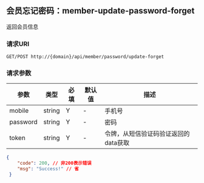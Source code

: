 ##  会员忘记密码：member-update-password-forget

返回会员信息

### 请求URI

`GET/POST http://{domain}/api/member/password/update-forget`

### 请求参数
参数 | 类型 | 必填 |默认值 | 描述
--------- | ------- | ------- | ------- | -----------
mobile  | string | Y | - | 手机号  
password  | string | Y | - | 密码  
token  | string | Y | - | 令牌，从短信验证码验证返回的data获取  

```json
{
    "code": 200, // 非200表示错误
    "msg": "Success!" // 省 
 }
```
